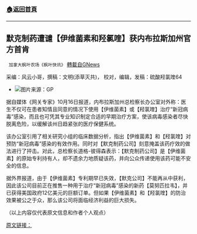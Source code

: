###  [:house:返回首頁](https://github.com/ourhimalayas/txt)
---


## 默克制药遭谴【伊维菌素和羟氯喹】获内布拉斯加州官方首肯
` 加拿大枫叶农场《枫叶快讯》` [轉載自GNews](https://gnews.org/zh-hans/1602123/)

采编：风云小哥，撰稿：文明(添草灭共)， 校对，编辑，发稿：硫酸羟氯喹64

- ![](https://assets.gnews.org/wp-content/uploads/2021/10/i.jpeg)图片来源：GP


据自媒体《网关专家》10月16日报道，内布拉斯加州总检察长办公室对外称：医生不仅可在患者知情且同意的情况下使用【伊维菌素】或【羟氯喹】治疗“新冠病毒”感染，而且也可凭其专业知识制定合适的早期治疗方案，使该病毒感染者尽快脱离危险，以缓解该州日趋紧张的医疗保健系统。

该办公室引用了相关研究小组的临床数据分析，指出【伊维菌素】和【羟氯喹】对预防“新冠病毒”感染的有效作用。同时对【默克制药公司】刻意掩盖该药疗效的做法进行了抨击。对此，总检察长道格-彼得森表示：【默克制药公司】是【伊维菌素】的原始专利持有人，却不遗余力地质疑该药，并向公众传递使用该药可能不安全的信息。

据外界报道，由于【伊维菌素】专利期早已失效，【默克公司】不能再从中获利，因此该公司目前正在推售一种用于治疗“新冠病毒”感染的新药【莫努匹拉韦】，并已获得美国政府12亿美元的巨额订单。但如果【伊维菌素】和【羟氯喹】的防治效果被公之于众，那么该公司将面临经济利益的巨大损失。

（以上内容仅代表原文信息和作者个人观点）

[原文链接：](https://www.thegatewaypundit.com/2021/10/nebraska-ag-issues-opinion-doctors-prescribing-hcq-ivermectin-covid-treatment-will-not-face-punishment/)

